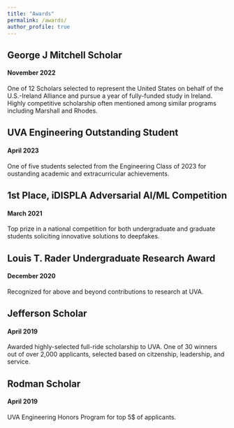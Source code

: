 ```yaml
---
title: "Awards"
permalink: /awards/
author_profile: true
---
```

## George J Mitchell Scholar
#### November 2022
One of 12 Scholars selected to represent the United States on behalf of the U.S.-Ireland Alliance and pursue a year of fully-funded study in Ireland. Highly competitive scholarship often mentioned among similar programs including Marshall and Rhodes.  

## UVA Engineering Outstanding Student
#### April 2023
One of five students selected from the Engineering Class of 2023 for oustanding academic and extracurricular achievements. 

## 1st Place, iDISPLA Adversarial AI/ML Competition
#### March 2021
Top prize in a national competition for both undergraduate and graduate students soliciting innovative solutions to deepfakes. 

## Louis T. Rader Undergraduate Research Award
#### December 2020
Recognized for above and beyond contributions to research at UVA. 

## Jefferson Scholar
#### April 2019
Awarded highly-selected full-ride scholarship to UVA. One of 30 winners out of over 2,000 applicants, selected based on citzenship, leadership, and service. 

## Rodman Scholar
#### April 2019
UVA Engineering Honors Program for top 5$ of applicants. 
